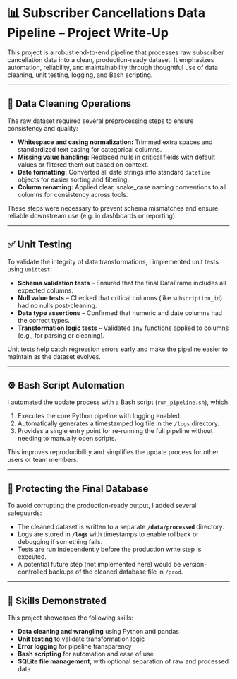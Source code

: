 # 📊 Subscriber Cancellations Data Pipeline – Project Write-Up

This project is a robust end-to-end pipeline that processes raw subscriber cancellation data into a clean, production-ready dataset. It emphasizes automation, reliability, and maintainability through thoughtful use of data cleaning, unit testing, logging, and Bash scripting.

---

## 🧹 Data Cleaning Operations

The raw dataset required several preprocessing steps to ensure consistency and quality:

- **Whitespace and casing normalization:** Trimmed extra spaces and standardized text casing for categorical columns.
- **Missing value handling:** Replaced nulls in critical fields with default values or filtered them out based on context.
- **Date formatting:** Converted all date strings into standard `datetime` objects for easier sorting and filtering.
- **Column renaming:** Applied clear, snake_case naming conventions to all columns for consistency across tools.

These steps were necessary to prevent schema mismatches and ensure reliable downstream use (e.g. in dashboards or reporting).

---

## ✅ Unit Testing

To validate the integrity of data transformations, I implemented unit tests using `unittest`:

- **Schema validation tests** – Ensured that the final DataFrame includes all expected columns.
- **Null value tests** – Checked that critical columns (like `subscription_id`) had no nulls post-cleaning.
- **Data type assertions** – Confirmed that numeric and date columns had the correct types.
- **Transformation logic tests** – Validated any functions applied to columns (e.g., for parsing or cleaning).

Unit tests help catch regression errors early and make the pipeline easier to maintain as the dataset evolves.

---

## ⚙️ Bash Script Automation

I automated the update process with a Bash script (`run_pipeline.sh`), which:

1. Executes the core Python pipeline with logging enabled.
2. Automatically generates a timestamped log file in the `/logs` directory.
3. Provides a single entry point for re-running the full pipeline without needing to manually open scripts.

This improves reproducibility and simplifies the update process for other users or team members.

---

## 🔐 Protecting the Final Database

To avoid corrupting the production-ready output, I added several safeguards:

- The cleaned dataset is written to a separate **`/data/processed`** directory.
- Logs are stored in **`/logs`** with timestamps to enable rollback or debugging if something fails.
- Tests are run independently before the production write step is executed.
- A potential future step (not implemented here) would be version-controlled backups of the cleaned database file in `/prod`.

---

## 💼 Skills Demonstrated

This project showcases the following skills:

- **Data cleaning and wrangling** using Python and pandas
- **Unit testing** to validate transformation logic
- **Error logging** for pipeline transparency
- **Bash scripting** for automation and ease of use
- **SQLite file management**, with optional separation of raw and processed data
